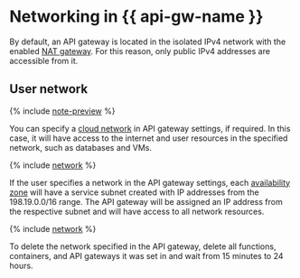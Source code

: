 # Networking in {{ api-gw-name }}

By default, an API gateway is located in the isolated IPv4 network with the enabled [NAT gateway](../../vpc/concepts/gateways.md). For this reason, only public IPv4 addresses are accessible from it.

## User network

{% include [note-preview](../../_includes/note-preview.md) %}

You can specify a [cloud network](../../vpc/concepts/network.md#network) in API gateway settings, if required. In this case, it will have access to the internet and user resources in the specified network, such as databases and VMs.

{% include [network](../../_includes/functions/network.md) %}

If the user specifies a network in the API gateway settings, each [availability zone](../../overview/concepts/geo-scope.md) will have a service subnet created with IP addresses from the 198.19.0.0/16 range. The API gateway will be assigned an IP address from the respective subnet and will have access to all network resources.

{% include [network](../../_includes/functions/network-note.md) %}

To delete the network specified in the API gateway, delete all functions, containers, and API gateways it was set in and wait from 15 minutes to 24 hours.
